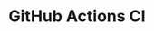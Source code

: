# GitHub Actions CI

















































































































































































































































































































































































































































































































































































































































































































































































































































































































































































































































































































































































































































































































































































































































































































































































































































































































































































































































































































































































































































































































































































































































































































































































































































































































































































































































































































































































































































































































































































































































































































































































































































































































































































































































































































































































